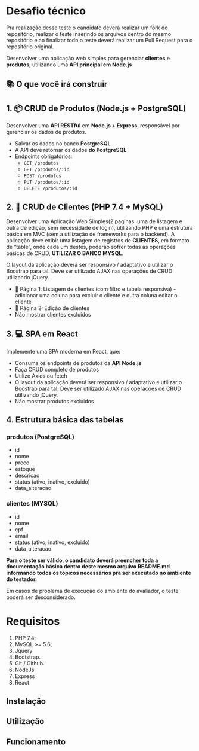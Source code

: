 # Desafio técnico
Pra realização desse teste o candidato deverá realizar um fork do repositório, realizar o teste inserindo os arquivos dentro do mesmo repositório e ao finalizar todo o teste deverá realizar um Pull Request para o repositório original.

Desenvolver uma aplicação web simples para gerenciar **clientes** e **produtos**, utilizando uma **API principal em Node.js**

## 📚 O que você irá construir

## 1. 📦 CRUD de Produtos (Node.js + PostgreSQL)
Desenvolver uma **API RESTful** em **Node.js + Express**, responsável por gerenciar os dados de produtos.

- Salvar os dados no banco **PostgreSQL**
- A API deve retornar os dados **do PostgreSQL**
- Endpoints obrigatórios:
  - `GET /produtos`
  - `GET /produtos/:id`
  - `POST /produtos`
  - `PUT /produtos/:id`
  - `DELETE /produtos/:id`

## 2. 👤 CRUD de Clientes (PHP 7.4 + MySQL)
Desenvolver uma Aplicação Web Simples(2 paginas: uma de listagem e outra de edição, sem necessidade de login), utilizando PHP e uma estrutura básica em MVC (sem a utilização de frameworks para o backend). A aplicação deve exibir uma listagem de registros de **CLIENTES**, em formato de “table”, onde cada um destes, poderão sofrer todas as operações básicas de CRUD, **UTILIZAR O BANCO MYSQL**.

O layout da aplicação deverá ser responsivo / adaptativo e utilizar o Boostrap para tal. Deve ser utilizado AJAX nas operações de CRUD utilizando jQuery.

- 📄 Página 1: Listagem de clientes (com filtro e tabela responsiva) - adicionar uma coluna para excluir o cliente e outra coluna  editar o cliente
- 📄 Página 2: Edição de clientes
- Não mostrar clientes excluidos 

## 3. 💻 SPA em React
Implemente uma SPA moderna em React, que:
- Consuma os endpoints de produtos da **API Node.js**
- Faça CRUD completo de produtos
- Utilize Axios ou fetch
- O layout da aplicação deverá ser responsivo / adaptativo e utilizar o Boostrap para tal. Deve ser utilizado AJAX nas operações de CRUD utilizando jQuery.
- Não mostrar produtos excluidos
  
## 4. Estrutura básica das tabelas
### produtos (PostgreSQL)
- id
- nome
- preco
- estoque
- descricao
- status  (ativo, inativo, excluido)
- data_alteracao

### clientes (MYSQL)
- id
- nome
- cpf
- email
- status (ativo, inativo, excluido)
- data_alteracao

**Para o teste ser válido, o candidato deverá preencher toda a documentação básica dentro deste mesmo arquivo README.md informando todos os tópicos necessários pra ser executado no ambiente do testador.**

Em casos de problema de execução do ambiente do avaliador, o teste poderá ser desconsiderado.

# Requisitos

1. PHP 7.4;
2. MySQL >= 5.6;
3. Jquery
4. Bootstrap.
5. Git / Github.
6. NodeJs
7. Express
8. React

## Instalação



## Utilização



## Funcionamento
